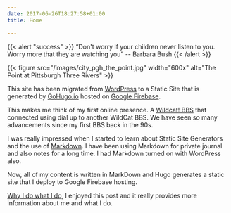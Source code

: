 ```yaml
---
date: 2017-06-26T18:27:58+01:00
title: Home

---
```

{{< alert "success" >}} “Don't worry if your children never listen to you. Worry more that they are watching you” -- Barbara Bush {{< /alert >}}

{{< figure src="/images/city_pgh_the_point.jpg" width="600x" alt="The Point at Pittsburgh Three Rivers" >}}

This site has been migrated from [WordPress](https://www.wordpress.org) to a Static Site that is generated by [GoHugo.io](https://www.gohugo.io) hosted on [Google Firebase](https://firebase.google.com/docs/hosting).

This makes me think of my first online presence. A [Wildcat! BBS](https://en.wikipedia.org/wiki/Wildcat!_BBS) that connected using dial up to another WildCat BBS. We have seen so many advancements since my first BBS back in the 90s.

I was really impressed when I started to learn about Static Site Generators and the use of [Markdown](https://en.wikipedia.org/wiki/Markdown). I have been using Markdown for private journal and also notes for a long time. I had Markdown turned on with  WordPress also.

Now, all of my content is written in MarkDown and Hugo generates a static site that I deploy to Google Firebase hosting.

[Why I do what I do](/posts/2016/09/why-i-do-what-i-do/), I enjoyed this post and it really provides more information about me and what I do.